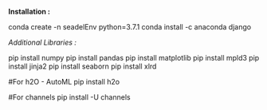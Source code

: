 **Installation :**

conda create -n seadelEnv python=3.7.1
conda install -c anaconda django

*Additional Libraries :*

pip install numpy
pip install pandas
pip install matplotlib
pip install mpld3
pip install jinja2
pip install seaborn
pip install xlrd

#For h2O - AutoML
pip install h2o

#For channels
pip install -U channels
